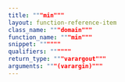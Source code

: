 ```yaml
---
title: """min"""
layout: function-reference-item
class_name: """domain"""
function_name: """min"""
snippet: """"""
qualifiers: """"""
return_type: """varargout"""
arguments: """(varargin)"""
---
```


